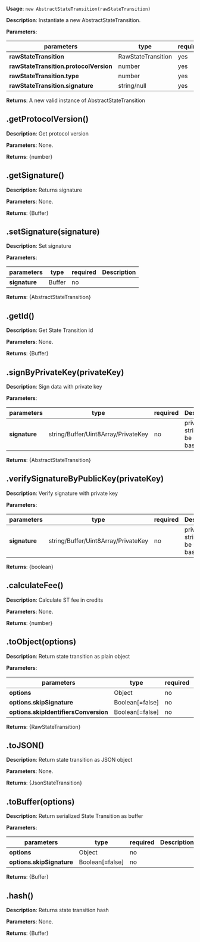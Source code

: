 **Usage**: `new AbstractStateTransition(rawStateTransition)`  

**Description**: Instantiate a new AbstractStateTransition.

**Parameters**:

| parameters                            | type                  | required           | Description               |  
|---------------------------------------|-----------------------|--------------------| --------------------------|
| **rawStateTransition**                | RawStateTransition    | yes                |                           |
| **rawStateTransition.protocolVersion**| number                | yes                |                           |
| **rawStateTransition.type**           | number                | yes                |                           |
| **rawStateTransition.signature**      | string/null           | yes                |                           |

**Returns**: A new valid instance of AbstractStateTransition

## .getProtocolVersion()

**Description**: Get protocol version

**Parameters**: None.  

**Returns**: {number}

## .getSignature()

**Description**: Returns signature

**Parameters**: None.  

**Returns**: {Buffer}

## .setSignature(signature)

**Description**: Set signature

**Parameters**: 

| parameters         | type                   | required           | Description                      |  
|--------------------|------------------------|--------------------| -------------------------------- |
| **signature**      | Buffer                 | no                 |                                  |

**Returns**: {AbstractStateTransition}

## .getId()

**Description**: Get State Transition id

**Parameters**: None.  

**Returns**: {Buffer}

## .signByPrivateKey(privateKey)

**Description**: Sign data with private key

**Parameters**: 

| parameters         | type                                | required | Description                               |  
|--------------------|-------------------------------------|----------| ----------------------------------------- |
| **signature**      | string/Buffer/Uint8Array/PrivateKey | no       |  privateKey string must be hex or base58  |

**Returns**: {AbstractStateTransition}

## .verifySignatureByPublicKey(privateKey)

**Description**: Verify signature with private key

**Parameters**: 

| parameters         | type                                | required | Description                               |  
|--------------------|-------------------------------------|----------| ----------------------------------------- |
| **signature**      | string/Buffer/Uint8Array/PrivateKey | no       |  privateKey string must be hex or base58  |

**Returns**: {boolean}

## .calculateFee()

**Description**: Calculate ST fee in credits

**Parameters**: None.

**Returns**: {number}

## .toObject(options)

**Description**: Return state transition as plain object

**Parameters**: 

| parameters                           | type                   | required           | Description                      |  
|--------------------------------------|------------------------|--------------------| -------------------------------- |
| **options**                          | Object                 | no                 |                                  |
| **options.skipSignature**            | Boolean[=false]        | no                 |                                  |
| **options.skipIdentifiersConversion**| Boolean[=false]        | no                 |                                  |

**Returns**: {RawStateTransition}

## .toJSON()

**Description**: Return state transition as JSON object

**Parameters**: None.

**Returns**: {JsonStateTransition}

## .toBuffer(options)

**Description**: Return serialized State Transition as buffer

**Parameters**:  

| parameters               | type                   | required           | Description                      |  
|--------------------------|------------------------|--------------------| -------------------------------- |
| **options**              | Object                 | no                 |                                  |
| **options.skipSignature**| Boolean[=false]        | no                 |                                  |

**Returns**: {Buffer}

## .hash()

**Description**: Returns state transition hash

**Parameters**: None.  

**Returns**: {Buffer}
